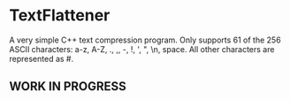 # TextFlattener

A very simple C++ text compression program. Only supports 61 of the 256 ASCII characters: a-z, A-Z, ., ,, -, !, ', ", \n, space. All other characters are represented as #.

## WORK IN PROGRESS